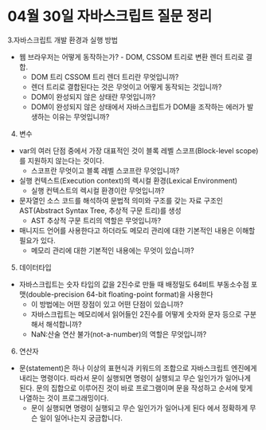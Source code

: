 # 04월 30일 자바스크립트 질문 정리

3.자바스크립트 개발 환경과 실행 방법
- 웹 브라우저는 어떻게 동작하는가? - DOM, CSSOM 트리로 변환 렌더 트리로 결합. 
  -   DOM 트리 CSSOM 트리 렌더 트리란 무엇입니까?
  -   렌더 트리로 결합된다는 것은 무엇이고 어떻게 동작되는 것입니까?
  -   DOM이 완성되지 않은 상태란 무엇입니까? 
  -   DOM이 완성되지 않은 상태에서 자바스크립트가 DOM을 조작하는 에러가 발생하는 이유는 무엇입니까?

4. 변수
- var의 여러 단점 중에서 가장 대표적인 것이 블록 레벨 스코프(Block-level scope)를 지원하지 않는다는 것이다.
  -   스코프란 무엇이고 블록 레벨 스코프란 무엇입니까?
- 실행 컨텍스트(Execution context)의 렉시컬 환경(Lexical Environment)
  -   실행 컨텍스트의 렉시컬 환경이란 무엇입니까?
- 문자열인 소스 코드를 해석하여 문법적 의미와 구조를 갖는 자료 구조인 AST(Abstract Syntax Tree, 추상적 구문 트리)를 생성
  -   AST 추상적 구문 트리의 역할은 무엇입니까?
- 매니지드 언어를 사용한다고 하더라도 메모리 관리에 대한 기본적인 내용은 이해할 필요가 있다.
  -   메모리 관리에 대한 기본적인 내용에는 무엇이 있습니까?

5. 데이터타입 
- 자바스크립트는 숫자 타입의 값을 2진수로 만들 때 배정밀도 64비트 부동소수점 포맷(double-precision 64-bit floating-point format)을 사용한다
  - 이 방법에는 어떤 장점이 있고 어떤 단점이 있습니까?
  - 자바스크립트는 메모리에서 읽어들인 2진수를 어떻게 숫자와 문자 등으로 구분해서 해석합니까?
  - NaN:산술 연산 불가(not-a-number)의 역할은 무엇입니까?

6. 연산자
- 문(statement)은 하나 이상의 표현식과 키워드의 조합으로 자바스크립트 엔진에게 내리는 명령이다. 따라서 문이 실행되면 명령이 실행되고 무슨 일인가가 일어나게 된다. 문의 집합으로 이루어진 것이 바로 프로그램이며 문을 작성하고 순서에 맞게 나열하는 것이 프로그래밍이다.
  - 문이 실행되면 명령이 실행되고 무슨 일인가가 일어나게 된다 에서 정확하게 무슨 일이 일어나는지 궁금합니다.

